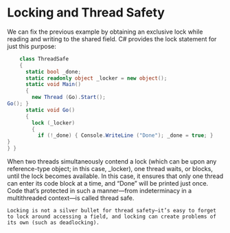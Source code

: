# Locking and Thread Safety

We can fix the previous example by obtaining an exclusive lock while reading and writing to the shared field. C# provides the lock statement for just this purpose:
```c#
    class ThreadSafe
    {
      static bool _done;
      static readonly object _locker = new object();
      static void Main()
      {
        new Thread (Go).Start();
Go(); }
      static void Go()
      {
        lock (_locker)
        {
          if (!_done) { Console.WriteLine ("Done"); _done = true; }
}
} }
```
When two threads simultaneously contend a lock (which can be upon any reference-type object; in this case, _locker), one thread waits, or blocks, until the lock becomes available. In this case, it ensures that only one thread can enter its code block at a time, and “Done” will be printed just once. Code that’s protected in such a manner—from indeterminacy in a multithreaded context—is called thread safe.

`Locking is not a silver bullet for thread safety—it’s easy to forget to lock around accessing a field, and locking can create problems of its own (such as deadlocking).`